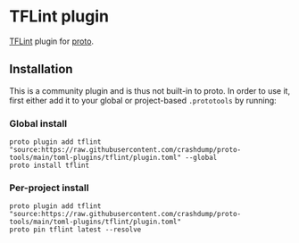# TFLint plugin

[TFLint](https://github.com/terraform-linters/tflint) plugin for [proto](https://github.com/moonrepo/proto).

## Installation

This is a community plugin and is thus not built-in to proto. In order to use it, first either add it to your global or project-based `.prototools` by running:

### Global install

```shell
proto plugin add tflint "source:https://raw.githubusercontent.com/crashdump/proto-tools/main/toml-plugins/tflint/plugin.toml" --global
proto install tflint
```

### Per-project install

```shell
proto plugin add tflint "source:https://raw.githubusercontent.com/crashdump/proto-tools/main/toml-plugins/tflint/plugin.toml"
proto pin tflint latest --resolve
```